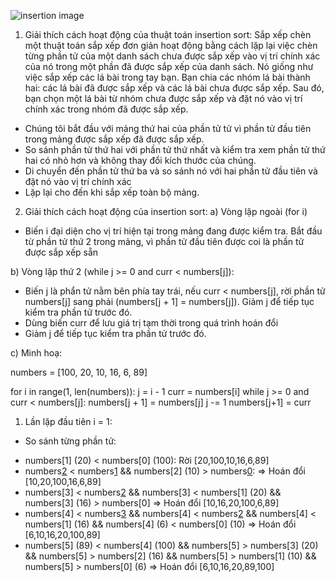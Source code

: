 ![insertion image](../images/insertion-sort.png "insertion")

1. Giải thích cách hoạt động của thuật toán insertion sort:
Sắp xếp chèn một thuật toán sắp xếp đơn giản hoạt động bằng cách lặp lại việc chèn từng
phần tử của một danh sách chưa được sắp xếp vào vị trí chính xác của nó trong một phần đã được sắp xếp của danh sách.
Nó giống như việc sắp xếp các lá bài trong tay bạn. Bạn chia các nhóm lá bài thành hai: các lá bài đã được sắp xếp và các lá bài chưa được sắp xếp.
Sau đó, bạn chọn một lá bài từ nhóm chưa được sắp xếp và đặt nó vào vị trí chính xác trong nhóm đã được sắp xếp.

- Chúng tôi bắt đầu với mảng thứ hai của phần tử tử vì phần tử đầu tiên trong mảng được sắp xếp đã được sắp xếp.
- So sánh phần tử thứ hai với phần tử thứ nhất và kiểm tra xem phần tử thứ hai có nhỏ hơn và không thay đổi kích thước của chúng.
- Di chuyển đến phần tử thứ ba và so sánh nó với hai phần tử đầu tiên và đặt nó vào vị trí chính xác
- Lặp lại cho đến khi sắp xếp toàn bộ mảng.

2. Giải thích cách hoạt động của insertion sort:
a) Vòng lặp ngoài (for i)
- Biến i đại diện cho vị trí hiện tại trong mảng đang được kiểm tra. Bắt đầu 
từ phần tử thứ 2 trong mảng, vì phần tử đầu tiên được coi là phần tử được
sắp xếp sẵn

b) Vòng lặp thứ 2 (while j >= 0 and curr < numbers[j]):
- Biến j là phẩn tử nằm bên phía tay trái, nếu curr < numbers[j], rời phần tử numbers[j] sang phải (numbers[j + 1] = numbers[j]).
Giảm j để tiếp tục kiểm tra phần tử trước đó.
- Dùng biến curr để lưu giá trị tạm thời trong quá trình hoán đổi
- Giảm j để tiếp tục kiểm tra phần tử trước đó.

c) Minh hoạ: 

numbers = [100, 20, 10, 16, 6, 89]

for i in range(1, len(numbers)):
    j = i - 1
    curr = numbers[i]
    while j >= 0 and curr < numbers[j]:
        numbers[j + 1] = numbers[j]
        j -= 1
    numbers[j+1] = curr

1. Lần lặp đầu tiên i = 1: 
- So sánh từng phần tử:
* numbers[1] (20) < numbers[0] (100): Rời [20,100,10,16,6,89]
* numbers[2](10) < numbers[1](100) && numbers[2] (10) > numbers[0](20): 
=> Hoán đổi [10,20,100,16,6,89]
* numbers[3] < numbers[2](100) && numbers[3] < numbers[1] (20) && numbers[3] (16) > numbers[0] 
=> Hoán đổi [10,16,20,100,6,89]
* numbers[4] < numbers[3](100) && numbers[4] < numbers[2](20) && numbers[4] < numbers[1] (16) &&  numbers[4] (6) < numbers[0] (10) 
=> Hoán đổi [6,10,16,20,100,89]
* numbers[5] (89) < numbers[4] (100) && numbers[5] > numbers[3] (20) && numbers[5] > numbers[2] (16) && numbers[5] > numbers[1] (10) && numbers[5] > numbers[0] (6)
=> Hoán đổi [6,10,16,20,89,100]
